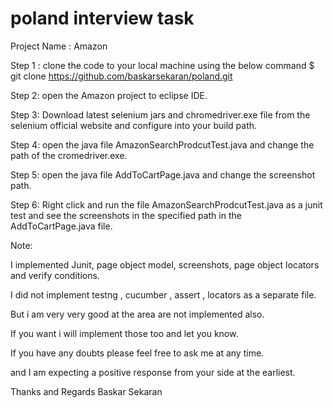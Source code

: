 # poland interview task

Project Name : Amazon

Step 1 : clone the code to your local machine using the below command
$ git clone https://github.com/baskarsekaran/poland.git 

Step 2: open the Amazon project to eclipse IDE.

Step 3: Download latest selenium jars and chromedriver.exe file from the selenium official website and configure into your build path.

Step 4: open the java file AmazonSearchProdcutTest.java and change the path of the cromedriver.exe.

Step 5: open the java file AddToCartPage.java and change the screenshot path.

Step 6: Right click and run the file AmazonSearchProdcutTest.java as a junit test and see the screenshots in the specified path in the AddToCartPage.java file.

Note:

I implemented Junit, page object model, screenshots, page object locators and verify conditions.

I did not implement testng , cucumber , assert , locators as a separate file.

But i am very very good at the area are not implemented also.

If you want i will implement those too and let you know.

If you have any doubts please feel free to ask me at any time.

and I am expecting a positive response from your side at the earliest.

Thanks and Regards
Baskar Sekaran
